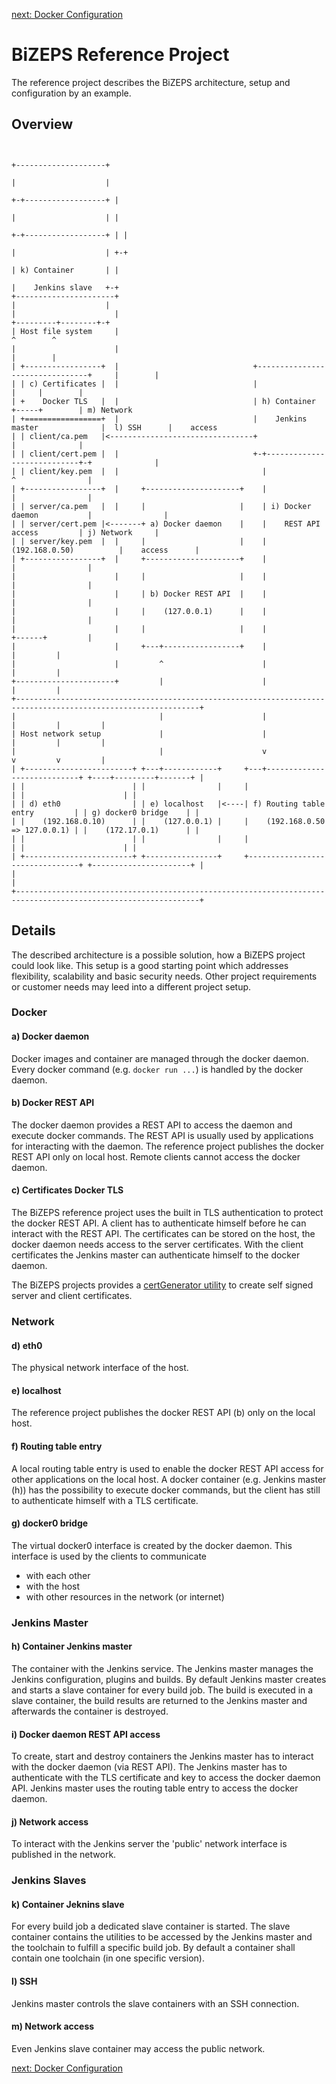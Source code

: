 [next: Docker Configuration](02_DockerConfiguration.md)

#   BiZEPS Reference Project

The reference project describes the BiZEPS architecture, setup and configuration by an example.

##  Overview

```

                                                                                       +--------------------+
                                                                                       |                    |
                                                                                     +-+------------------+ |
                                                                                     |                    | |
                                                                                   +-+------------------+ | |
                                                                                   |                    | +-+
                                                                                   | k) Container       | |
                                                                                   |    Jenkins slave   +-+
+----------------------+                                                           |                    |
|                      |                                                           +---------+--------+-+
| Host file system     |                                                                     ^        ^
|                      |                                                                     |        |
| +-----------------+  |                              +--------------------------------+     |        |
| | c) Certificates |  |                              |                                |     |        |
| +    Docker TLS   |  |                              | h) Container                   +-----+        | m) Network
| +=================+  |                              |    Jenkins master              |  l) SSH      |    access
| | client/ca.pem   |<--------------------------------+                                |              |
| | client/cert.pem |  |                              +-+----------------------------+-+              |
| | client/key.pem  |  |                                |                            ^                |
| +-----------------+  |     +---------------------+    |                            |                |
| | server/ca.pem   |  |     |                     |    | i) Docker daemon           |                |
| | server/cert.pem |<-------+ a) Docker daemon    |    |    REST API access         | j) Network     |
| | server/key.pem  |  |     |                     |    |    (192.168.0.50)          |    access      |
| +-----------------+  |     +---------------------+    |                            |                |
|                      |     |                     |    |                            |                |
|                      |     | b) Docker REST API  |    |                            |                |
|                      |     |    (127.0.0.1)      |    |                            |                |
|                      |     |                     |    |                            +------+         |
|                      |     +---+-----------------+    |                                   |         |
|                      |         ^                      |                                   |         |
+----------------------+         |                      |                                   |         |
+---------------------------------------------------------------------------------------------------------------+
|                                |                      |                                   |         |         |
| Host network setup             |                      |                                   |         |         |
|                                |                      v                                   v         v         |
| +------------------------+ +---+------------+     +---+----------------------------+ +----+---------+-------+ |
| |                        | |                |     |                                | |                      | |
| | d) eth0                | | e) localhost   |<----| f) Routing table entry         | | g) docker0 bridge    | |
| |    (192.168.0.10)      | |    (127.0.0.1) |     |    (192.168.0.50 => 127.0.0.1) | |    (172.17.0.1)      | |
| |                        | |                |     |                                | |                      | |
| +------------------------+ +----------------+     +--------------------------------+ +----------------------+ |
|                                                                                                               |
+---------------------------------------------------------------------------------------------------------------+

```

##  Details
The described architecture is a possible solution, how a BiZEPS project could look like.
This setup is a good starting point which addresses flexibility, scalability and basic security needs.
Other project requirements or customer needs may leed into a different project setup.

### Docker
####  a) Docker daemon
Docker images and container are managed through the docker daemon.
Every docker command (e.g. `docker run ...`) is handled by the docker daemon.

####  b) Docker REST API
The docker daemon provides a REST API to access the daemon and execute docker commands.
The REST API is usually used by applications for interacting with the daemon.
The reference project publishes the docker REST API only on local host.
Remote clients cannot access the docker daemon.

####  c) Certificates Docker TLS
The BiZEPS reference project uses the built in TLS authentication to protect the docker REST API.
A client has to authenticate himself before he can interact with the REST API.
The certificates can be stored on the host, the docker daemon needs access to the server certificates.
With the client certificates the Jenkins master can authenticate himself to the docker daemon.

The BiZEPS projects provides a [certGenerator utility](utils/certGenerator/summary.md) to create self signed server and client certificates.

### Network
####  d) eth0
The physical network interface of the host.

####  e) localhost
The reference project publishes the docker REST API (b) only on the local host.

####  f) Routing table entry
A local routing table entry is used to enable the docker
REST API access for other applications on the local host.
A docker container (e.g. Jenkins master (h)) has the possibility to execute docker commands,
but the client has still to authenticate himself with a TLS certificate.

####  g) docker0 bridge
The virtual docker0 interface is created by the docker daemon.
This interface is used by the clients to communicate
- with each other
- with the host
- with other resources in the network (or internet)

### Jenkins Master
####  h) Container Jenkins master
The container with the Jenkins service.
The Jenkins master manages the Jenkins configuration, plugins and builds.
By default Jenkins master creates and starts a slave container for every build job.
The build is executed in a slave container, the build results are returned
to the Jenkins master and afterwards the container is destroyed.

####  i) Docker daemon REST API access
To create, start and destroy containers the Jenkins master
has to interact with the docker daemon (via REST API).
The Jenkins master has to authenticate with the TLS certificate and key to access the docker daemon API.
Jenkins master uses the routing table entry to access the docker daemon.

####  j) Network access
To interact with the Jenkins server the 'public' network interface is published in the network.

### Jenkins Slaves
####  k) Container Jeknins slave
For every build job a dedicated slave container is started.
The slave container contains the utilities to be accessed by the Jenkins master
and the toolchain to fulfill a specific build job.
By default a container shall contain one toolchain (in one specific version).

####  l) SSH
Jenkins master controls the slave containers with an SSH connection.

####  m) Network access
Even Jenkins slave container may access the public network.

[next: Docker Configuration](02_DockerConfiguration.md)